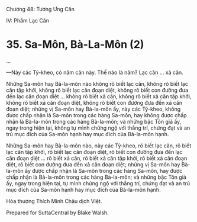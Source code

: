  

Chương 48: Tương Ưng Căn

IV: Phẩm Lạc Căn

# 35\. Sa-Môn, Bà-La-Môn (2)

…

—Này các Tỷ-kheo, có năm căn này. Thế nào là năm? Lạc căn … xả căn.

Những Sa-môn hay Bà-la-môn nào không rõ biết lạc căn, không rõ biết lạc căn tập khởi, không rõ biết lạc căn đoạn diệt, không rõ biết con đường đưa đến lạc căn đoạn diệt … không rõ biết xả căn, không rõ biết xả căn tập khởi, không rõ biết xả căn đoạn diệt, không rõ biết con đường đưa đến xả căn đoạn diệt; những vị Sa-môn hay Bà-la-môn ấy, này các Tỷ-kheo, không được chấp nhận là Sa-môn trong các hàng Sa-môn, hay không được chấp nhận là Bà-la-môn trong các hàng Bà-la-môn; và những bậc Tôn giả ấy, ngay trong hiện tại, không tự mình chứng ngộ với thắng trí, chứng đạt và an trú mục đích của Sa-môn hạnh hay mục đích của Bà-la-môn hạnh.

Những Sa-môn hay Bà-la-môn nào, này các Tỷ-kheo, rõ biết lạc căn, rõ biết lạc căn tập khởi, rõ biết lạc căn đoạn diệt, rõ biết con đường đưa đến lạc căn đoạn diệt … rõ biết xả căn, rõ biết xả căn tập khởi, rõ biết xả căn đoạn diệt, rõ biết con đường đưa đến xả căn đoạn diệt; những vị Sa-môn hay Bà-la-môn ấy được chấp nhận là Sa-môn trong các hàng Sa-môn, hay được chấp nhận là Bà-la-môn trong các hàng Bà-la-môn; và những bậc Tôn giả ấy, ngay trong hiện tại, tự mình chứng ngộ với thắng trí, chứng đạt và an trú mục đích của Sa-môn hạnh hay mục đích của Bà-la-môn hạnh.

Hòa thượng Thích Minh Châu dịch Việt.

Prepared for SuttaCentral by Blake Walsh.